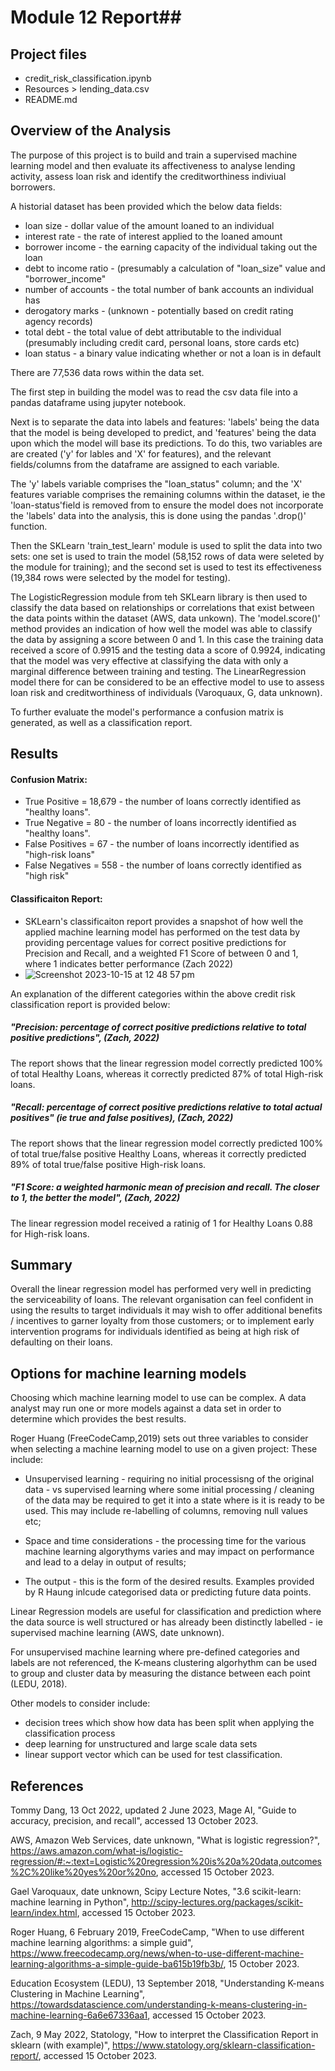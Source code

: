 # Module 12 Report##

## Project files
- credit_risk_classification.ipynb
- Resources > lending_data.csv
- README.md 

## Overview of the Analysis

The purpose of this project is to build and train a supervised machine learning model and then evaluate its affectiveness to analyse lending activity, assess loan risk and identify the creditworthiness indiviual borrowers.

A historial dataset has been provided which the below data fields: 
- loan size - dollar value of the amount loaned to an individual
- interest rate - the rate of interest applied to the loaned amount
- borrower income - the earning capacity of the individual taking out the loan
- debt to income ratio - (presumably a calculation of "loan_size" value and "borrower_income"
- number of accounts - the total number of bank accounts an individual has
- derogatory marks - (unknown - potentially based on credit rating agency records)
- total debt - the total value of debt attributable to the individual (presumably including credit card, personal loans, store cards etc)
- loan status - a binary value indicating whether or not a loan is in default

There are 77,536 data rows within the data set. 

The first step in building the model was to read the csv data file into a pandas dataframe using jupyter notebook. 

Next is to separate the data into labels and features: 'labels' being the data that the model is being developed to predict, and 'features' being the data upon which the model will base its predictions. To do this, two variables are are created ('y' for lables and 'X' for features), and the relevant fields/columns from the dataframe are assigned to each variable.  

The 'y' labels variable comprises the "loan_status" column; and the 'X' features variable comprises the remaining columns within the dataset, ie the 'loan-status'field is removed from to ensure the model does not incorporate the 'labels' data into the analysis, this is done using the pandas '.drop()' function.   

Then the SKLearn 'train_test_learn' module is used to split the data into two sets: one set is used to train the model (58,152 rows of data were seleted by the module for training); and the second set is used to test its effectiveness (19,384 rows were selected by the model for testing).

The LogisticRegression module from teh SKLearn library is then used to classify the data based on relationships or correlations that exist between the data points within the dataset (AWS, data unkown).  The 'model.score()' method provides an indication of how well the model was able to classify the data by assigning a score between 0 and 1.  In this case the training data received a score of 0.9915 and the testing data a score of 0.9924, indicating that the model was very effective at classifying the data with only a marginal difference between training and testing.  The LinearRegression model there for can be considered to be an effective model to use to assess loan risk and creditworthiness of individuals (Varoquaux, G, data unknown).   

To further evaluate the model's performance a confusion matrix is generated, as well as a classification report.  


## Results

#### Confusion Matrix:
  
  * True Positive = 18,679 - the number of loans correctly identified as "healthy loans". 
  * True Negative = 80 - the number of loans incorrectly identified as "healthy loans". 
  * False Positives = 67 - the number of loans incorrectly identified as "high-risk loans"
  * False Negatives = 558 - the number of loans correctly identified as "high risk"


#### Classificaiton Report:
  * SKLearn's classificaiton report provides a snapshot of how well the applied machine learning model has performed on the test data by providing percentage values for correct positive predictions for Precision and Recall, and a weighted F1 Score of between 0 and 1, where 1 indicates better performance (Zach 2022)
  * 
    ![Screenshot 2023-10-15 at 12 48 57 pm](https://github.com/VioletRogue12/credit-risk-classification/assets/130148039/cf89d3b9-0616-494b-a7eb-b1548902cad3)

An explanation of the different categories within the above credit risk classification report is provided below:

##### "Precision: percentage of correct positive predictions relative to total positive predictions", (Zach, 2022)
The report shows that the linear regression model correctly predicted 100% of total Healthy Loans, whereas it correctly predicted 87% of total High-risk loans.   

##### "Recall: percentage of correct positive predictions relative to total actual positives" (ie true and false positives), (Zach, 2022)
The report shows that the linear regression model correctly predicted 100% of total true/false positive Healthy Loans, whereas it correctly predicted 89% of total true/false positive High-risk loans. 

##### "F1 Score: a weighted harmonic mean of precision and recall. The closer to 1, the better the model", (Zach, 2022)
The linear regression model received a ratinig of 1 for Healthy Loans 0.88 for High-risk loans. 

## Summary

Overall the linear regression model has performed very well in predicting the serviceability of loans.  The relevant organisation can feel confident in using the results to target individuals it may wish to offer additional benefits / incentives to garner loyalty from those customers; or to implement early intervention programs for individuals identified as being at high risk of defaulting on their loans.  



## Options for machine learning models
Choosing which machine learning model to use can be complex.  A data analyst may run one or more models against a data set in order to determine which provides the best results.  

Roger Huang (FreeCodeCamp,2019) sets out three variables to consider when selecting a machine learning model to use on a given project: These include:

- Unsupervised learning - requiring no initial processisng of the original data - vs supervised learning where some initial processing / cleaning of the data may be required to get it into a state where is it is ready to be used.  This may include re-labelling of columns, removing null values etc; 

- Space and time considerations - the processing time for the various machine learning algorythyms varies and may impact on performance and lead to a delay in output of results;

- The output - this is the form of the desired results.  Examples provided by R Haung inlcude categorised data or predicting future data points.  

Linear Regression models are useful for classification and prediction where the data source is well structured or has already been distinctly labelled - ie supervised machine learning (AWS, date unknown).    

For unsupervised machine learning where pre-defined categories and labels are not referenced, the K-means clustering algorhythm can be used to group and cluster data by measuring the distance between each point (LEDU, 2018). 

Other models to consider include:
- decision trees which show how data has been split when applying the classification process
- deep learning for unstructured and large scale data sets
- linear support vector which can be used for test classification. 


## References

Tommy Dang, 13 Oct 2022, updated 2 June 2023, Mage AI, "Guide to accuracy, precision, and recall", accessed 13 October 2023. 

AWS, Amazon Web Services, date unknown, "What is logistic regression?", https://aws.amazon.com/what-is/logistic-regression/#:~:text=Logistic%20regression%20is%20a%20data,outcomes%2C%20like%20yes%20or%20no, accessed 15 October 2023. 

Gael Varoquaux, date unknown, Scipy Lecture Notes, "3.6 scikit-learn: machine learning in Python", http://scipy-lectures.org/packages/scikit-learn/index.html, accessed 15 October 2023.

Roger Huang, 6 February 2019, FreeCodeCamp, "When to use different machine learning algorithms: a simple guid", https://www.freecodecamp.org/news/when-to-use-different-machine-learning-algorithms-a-simple-guide-ba615b19fb3b/, 15 October 2023. 

Education Ecosystem (LEDU), 13 September 2018, "Understanding K-means Clustering in Machine Learning", https://towardsdatascience.com/understanding-k-means-clustering-in-machine-learning-6a6e67336aa1, accessed 15 October 2023.  

Zach, 9 May 2022, Statology, "How to interpret the Classification Report in sklearn (with example)", https://www.statology.org/sklearn-classification-report/, accessed 15 October 2023.

